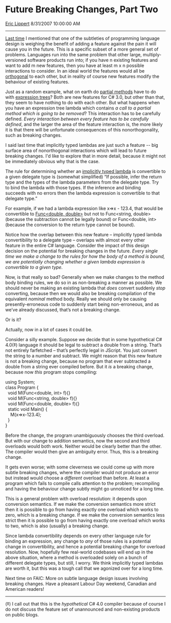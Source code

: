 # Future Breaking Changes, Part Two

[Eric Lippert](https://social.msdn.microsoft.com/profile/Eric%20Lippert) 8/31/2007 10:00:00 AM

-----

[Last time](http://blogs.msdn.com/ericlippert/archive/2007/08/30/future-breaking-changes-part-one.aspx) I mentioned that one of the subtleties of programming language design is weighing the benefit of adding a feature against the pain it will cause you in the future. This is a specific subset of a more general set of problems. Languages run into the same problem that other large, multiply-versioned software products run into; if you have n existing features and want to add m new features, then you have at least m x n possible interactions to consider. In an ideal world the features would all be [orthogonal](http://blogs.msdn.com/ericlippert/archive/2005/10/28/483905.aspx) to each other, but in reality of course new features modify the behaviour of existing features.

Just as a random example, what on earth do [partial methods](http://blogs.msdn.com/wesdyer/archive/2007/05/23/in-case-you-haven-t-heard.aspx) have to do with [expression trees](http://www.interact-sw.co.uk/iangblog/2005/09/30/expressiontrees)? Both are new features for C\# 3.0, but other than that, they seem to have nothing to do with each other. But what happens when you have an expression tree lambda which contains *a call to a partial method which is going to be removed*? This interaction has to be carefully defined. *Every interaction between every feature has to be carefully defined*, and the larger the area of the feature interaction is, the more likely it is that there will be unfortunate consequences of this nonorthogonality, such as breaking changes.

I said last time that implicitly typed lambdas are just such a feature -- big surface area of nonorthogonal interactions which will lead to future breaking changes. I'd like to explore that in more detail, because it might not be immediately obvious why that is the case.

The rule for determining whether an [implicitly typed lambda](http://blogs.msdn.com/ericlippert/archive/2007/01/10/lambda-expressions-vs-anonymous-methods-part-one.aspx) is convertible to a given delegate type is (somewhat simplified) “If possible, infer the return type and the types of the lambda parameters from the delegate type. Try to bind the lambda with those types. If the inference and binding succeeds with no errors then the lambda expression is convertible to that delegate type.”

For example, if we had a lambda expression like x=\>x - 123.4, that would be convertible to [Func\<double, double\>](http://blogs.msdn.com/ericlippert/archive/2006/06/21/641831.aspx) but not to Func\<string, double\> (because the subtraction cannot be legally bound) or Func\<double, int\> (because the conversion to the return type cannot be bound).

Notice how the overlap between this new feature – implicitly typed lambda convertibility to a delegate type – overlaps with almost every other feature in the entire C\# language. Consider the impact of this design decision on the potential for breaking changes in the future. *Every single time we make a change to the rules for how the body of a method is bound, we are potentially changing whether a given lambda expression is convertible to a given type.*

Now, is that really so bad? Generally when we make changes to the method body binding rules, we do so in as non-breaking a manner as possible. We should never be making an existing lambda that *does* convert suddenly *stop* converting, because then we would also be breaking compilation of the equivalent *nominal* method body. Really we should only be causing presently-erroneous code to suddenly start being non-erroneous, and as we’ve already discussed, that’s not a breaking change.

Or is it?

Actually, now in a lot of cases it could be.

Consider a silly example. Suppose we decide that in some hypothetical C\# 4.0(‡) language it should be legal to subtract a double from a string. That’s not entirely farfetched – that’s perfectly legal in JScript. You just convert the string to a number and subtract. We might reason that this new feature is not a breaking change, because no program that ever subtracted a double from a string ever compiled before. But it *is* a breaking change, because now *this* program stops compiling:

 

using System;  
class Program {  
  void M(Func\<double, int\> f){}  
  void M(Func\<string, double\> f){}  
  void M(Func\<double, double\> f){}  
  static void Main() {  
    M(x=\>x-123.4);  
  }  
}

Before the change, the program unambiguously chooses the third overload. But with our change to addition semantics, now the second and third overloads would both work. Neither would be clearly better than the other. The compiler would then give an ambiguity error. Thus, this is a breaking change.

It gets even worse; with some cleverness we could come up with more subtle breaking changes, where the compiler would not produce an error but instead would choose a *different* overload than before. At least a program which fails to compile calls attention to the problem; recompiling and having the behaviour change subtly might go unnoticed for a long time.

This is a general problem with overload resolution: it depends upon conversion semantics. If we make the conversion semantics more strict then it is possible to go from having exactly one overload which works to zero, which is a breaking change. If we make the conversion semantics less strict then it is possible to go from having exactly one overload which works to two, which is also (usually) a breaking change.

Since lambda convertibility depends on every other language rule for binding an expression, any change to *any* of those rules is a potential change in convertibility, and hence a potential breaking change for overload resolution. Now, hopefully few real-world codebases will end up in the above situation, where a method is overloaded solely on a bunch of different delegate types, but still, I worry. We think implicitly typed lambdas are worth it, but this was a tough call that we agonized over for a long time.

Next time on FAIC: More on subtle language design issues involving breaking changes. Have a pleasant Labour Day weekend, Canadian and American readers\!

-----

(‡) I call out that this is the *hypothetical* C\# 4.0 compiler because of course I do not discuss the feature set of unannounced and non-existing products on public blogs.

